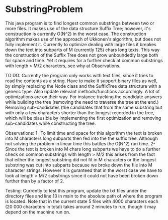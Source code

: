 # SubstringProblem
This java program is to find longest common substrings between two or more files.
It makes use of the data structure Suffix Tree; however, it's construction is currently O(N^2) in the worst case.
The construction algorithm makes use of the approach of Ukkonen's algorithm, but does not fully implement it.
Currently to optimize dealing with large files it breakes down the text into subparts of M (currently 125) chars long texts.
This way the construction of the Suffix Tree does not grow unboundedly large both for space and time.
Yet it requires for a further check at common substrings with length > M/2 characters, see why at Observations.

TO DO:
Currently the program only works with text files, since it tries to read the contents as a string. Have to make it support
binary files as well, by simply replacing the Node class and the SuffixTree data structure with a generic type. Also update
relevant methods/functions accordingly.
A lot of optimizations are on their way. For instance tracking the candidate answers while building the tree (removing the need
to traverse the tree at the end.) Removing sub-candidates (the candidates that from the same substring but with only a few characters
shorter than the longest recorded in the tree, which will be plausible by implementing the first optimization and removing
sub-candidates while constructing the tree.



Observations:
1- To limit time and space for this algorithm the text is broken into M characters long subparts then fed into the the suffix tree.
   Although not solving the problem in linear time this battles the O(N^2) run time.
2- Since the text is broken into M chars long subparts we have to do a further check on common substrings with length > M/2
   this arises from the fact that either the longest substring did not fit in M characters or the longest substring was cut
   into subparts because we broke down the file into M character strings. However it is guranteed that in the worst case we have 
   to look at length > M/2 substrings since it could not have been broken down further than by a factor of 2.
   
Testing:
Currently to test this program, update the txt files under the directory files and line 13 in main to the absolute path of where
the program is located. Note that in the current state 5 files with 4000 characters each (20 000 characters in total) takes around
2 minutes to run, though it may depend on the machine run on.
